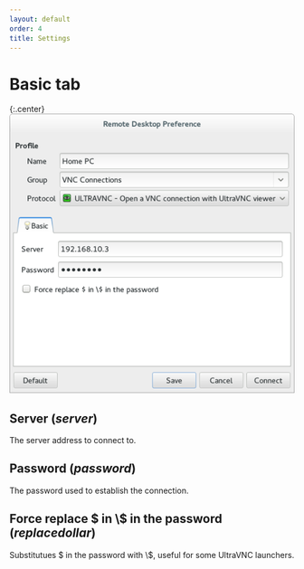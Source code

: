 ```yaml
---
layout: default
order: 4
title: Settings
---
```

# Basic tab

{:.center}
![Basic tab](/resources/remmina-plugin-ultravnc/archive/latest/english/general.png)

## **Server** (*server*)

The server address to connect to.

## **Password** (*password*)

The password used to establish the connection.

## **Force replace $ in \\$ in the password** (*replacedollar*)

Substitutues $ in the password with \\$, useful for some UltraVNC launchers.